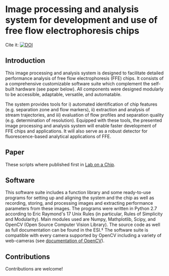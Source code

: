 # Image processing and analysis system for development and use of free flow electrophoresis chips

Cite it: [![DOI](https://zenodo.org/badge/92550620.svg)](https://zenodo.org/badge/latestdoi/92550620)

## Introduction

This image processing and analysis system is designed to facilitate detailed performance analysis of free flow electrophoresis (FFE) chips. It consists of a comprehensive customizable software suite which complement the self-built hardware (see paper below). All components were designed modularly to be accessible, adaptable, versatile, and automatable. 

The system provides tools for i) automated identification of chip features (e.g. separation zone and flow markers), ii) extraction and analysis of stream trajectories, and iii) evaluation of flow profiles and separation quality (e.g. determination of resolution). Equipped with these tools, the presented image processing and analysis system will enable faster development of FFE chips and applications. It will also serve as a robust detector for fluorescence-based analytical applications of FFE.

## Paper
These scripts where published first in [Lab on a Chip](http://pubs.rsc.org/en/content/articlehtml/2016/lc/c6lc01381c).

## Software

This software suite includes a function library and some ready-to-use programs for setting up and aligning the system and the chip as well as recording, storing, and processing images and extracting performance parameters from these images. The programs were written in Python 2.7 according to Eric Raymond's 17 Unix Rules (in particular, Rules of Simplicity and Modularity). Main modules used are Numpy, Mathplotlib, Scipy, and OpenCV (Open Source Computer Vision Library). The source code as well as full documentation can be found in the ESI.† The software suite is compatible with every camera supported by OpenCV including a variety of web-cameras (see [documentation of OpenCV](http://docs.opencv.org/2.4.13/modules/refman.html)).

## Contributions

Contributions are welcome!

